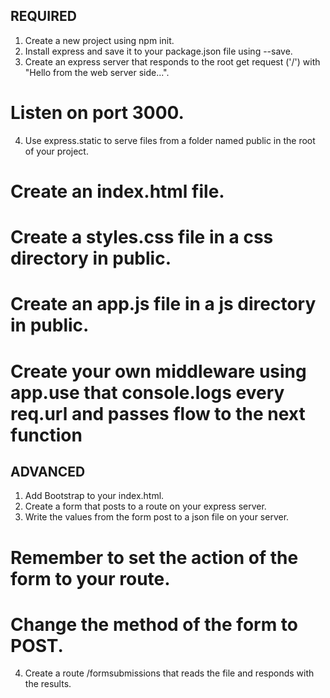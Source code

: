 ## REQUIRED
1. Create a new project using npm init.
2. Install express and save it to your package.json file using --save.
3. Create an express server that responds to the root get request ('/') with  "Hello from the web server side...".
# Listen on port 3000.
4. Use express.static to serve files from a folder named public in the root of your project.
# Create an index.html file.
# Create a styles.css file in a css directory in public.
# Create an app.js file in a js directory in public.
# Create your own middleware using app.use that console.logs every req.url and passes flow to the next function
## ADVANCED
1. Add Bootstrap to your index.html.
2. Create a form that posts to a route on your express server.
3. Write the values from the form post to a json file on your server.
# Remember to set the action of the form to your route.
# Change the method of the form to POST.
4. Create a route /formsubmissions that reads the file and responds with the results.
